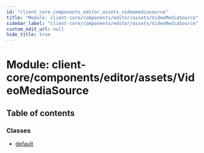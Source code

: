 ```yaml
---
id: "client_core_components_editor_assets_videomediasource"
title: "Module: client-core/components/editor/assets/VideoMediaSource"
sidebar_label: "client-core/components/editor/assets/VideoMediaSource"
custom_edit_url: null
hide_title: true
---
```


# Module: client-core/components/editor/assets/VideoMediaSource

## Table of contents

### Classes

- [default](../classes/client_core_components_editor_assets_videomediasource.default.md)
